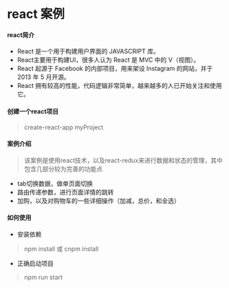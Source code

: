 # react 案例
#### react简介
- React 是一个用于构建用户界面的 JAVASCRIPT 库。
- React主要用于构建UI，很多人认为 React 是 MVC 中的 V（视图）。
- React 起源于 Facebook 的内部项目，用来架设 Instagram 的网站，并于 2013 年 5 月开源。
- React 拥有较高的性能，代码逻辑非常简单，越来越多的人已开始关注和使用它。
#### 创建一个react项目
> create-react-app myProject
#### 案例介绍
> 该案例是使用react技术，以及react-redux来进行数据和状态的管理，其中包含几部分较为完善的功能点
- tab切换数据，做单页面切换
- 路由传递参数，进行页面详情的跳转
- 加购，以及对购物车的一些详细操作（加减，总价，和全选）
#### 如何使用
- 安装依赖
> npm install 或 cnpm install
- 正确启动项目
> npm run start
